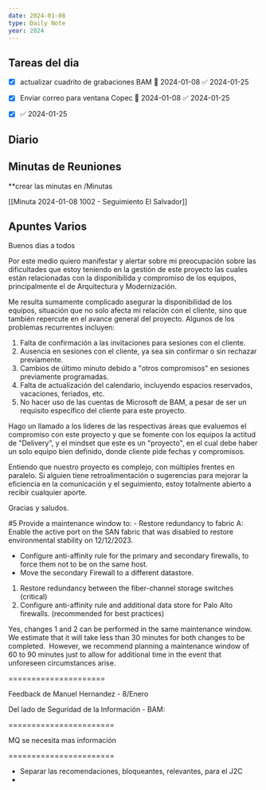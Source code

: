 ```yaml
---
date: 2024-01-08
type: Daily Note
year: 2024
---
```


## Tareas del dia
- [x] actualizar cuadrito de grabaciones BAM 📅 2024-01-08 ✅ 2024-01-25
- [x] Enviar correo para ventana Copec 📅 2024-01-08 ✅ 2024-01-25
- [x]  ✅ 2024-01-25


## Diario

## Minutas de Reuniones
**crear las minutas en /Minutas

[[Minuta 2024-01-08 1002 - Seguimiento El Salvador]]
## Apuntes Varios


Buenos dias a todos

Por este medio quiero manifestar y alertar sobre mi preocupación sobre las dificultades que estoy teniendo en la gestión de este proyecto las cuales están relacionadas con la disponibilida y compromiso de los equipos, principalmente el de Arquitectura y Modernización.

Me resulta sumamente complicado asegurar la disponibilidad de los equipos, situación que no solo afecta mi relación con el cliente, sino que también repercute en el avance general del proyecto. Algunos de los problemas recurrentes incluyen:

1. Falta de confirmación a las invitaciones para sesiones con el cliente.
2. Ausencia en sesiones con el cliente, ya sea sin confirmar o sin rechazar previamente.
3. Cambios de último minuto debido a "otros compromisos" en sesiones previamente programadas.
4. Falta de actualización del calendario, incluyendo espacios reservados, vacaciones, feriados, etc.
5. No hacer uso de las cuentas de Microsoft de BAM, a pesar de ser un requisito específico del cliente para este proyecto.

Hago un llamado a los lideres de las respectivas áreas que evaluemos el compromiso con este proyecto y que se fomente con los equipos la actitud de "Delivery", y el mindset que este es un "proyecto", en el cual debe haber un solo equipo bien definido, donde cliente pide fechas y compromisos.  

Entiendo que nuestro proyecto es complejo, con múltiples frentes en paralelo. Si alguien tiene retroalimentación o sugerencias para mejorar la eficiencia en la comunicación y el seguimiento, estoy totalmente abierto a recibir cualquier aporte.

Gracias y saludos.



#5 Provide a maintenance window to: - Restore redundancy to fabric A: Enable the active port on the SAN fabric that was disabled to restore environmental stability on 12/12/2023.

- Configure anti-affinity rule for the primary and secondary firewalls, to
force them not to be on the same host.
- Move the secondary Firewall to a different datastore.

1. Restore redundancy between the fiber-channel storage switches (critical)
2. Configure anti-affinity rule and additional data store for Palo Alto firewalls. (recommended for best practices)

Yes, changes 1 and 2 can be performed in the same maintenance window.  We estimate that it will take less than 30 minutes for both changes to be completed.  However, we recommend planning a maintenance window of 60 to 90 minutes just to allow for additional time in the event that unforeseen circumstances arise.



=====================

Feedback de Manuel Hernandez - 8/Enero

Del lado de Seguridad de la Información - BAM:


=======================

MQ se necesita mas información 



=======================

- Separar las recomendaciones, bloqueantes, relevantes, para el J2C
- 